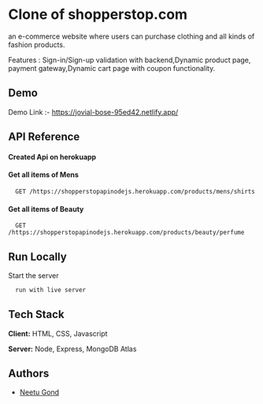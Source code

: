 
# Clone of shopperstop.com
an e-commerce website where users can purchase clothing and all kinds of fashion products.

Features :
Sign-in/Sign-up validation with backend,Dynamic product page, payment gateway,Dynamic cart page with coupon functionality.



## Demo

Demo Link :- https://jovial-bose-95ed42.netlify.app/
## API Reference
 #### Created Api on herokuapp  
#### Get all items of Mens

```http
  GET /https://shopperstopapinodejs.herokuapp.com/products/mens/shirts
```

#### Get all items of Beauty

```http
  GET /https://shopperstopapinodejs.herokuapp.com/products/beauty/perfume
```




## Run Locally


Start the server

```bash
  run with live server
```


## Tech Stack

**Client:** HTML, CSS, Javascript

**Server:** Node, Express, MongoDB Atlas




## Authors

- [Neetu Gond](https://github.com/neetugond)

